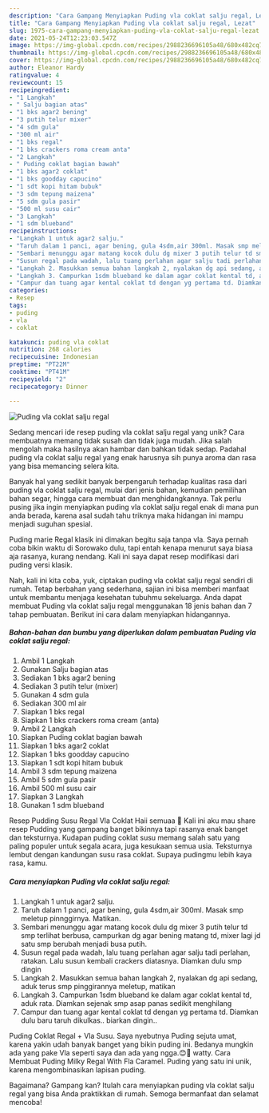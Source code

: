 ```yaml
---
description: "Cara Gampang Menyiapkan Puding vla coklat salju regal, Lezat"
title: "Cara Gampang Menyiapkan Puding vla coklat salju regal, Lezat"
slug: 1975-cara-gampang-menyiapkan-puding-vla-coklat-salju-regal-lezat
date: 2021-05-24T12:23:03.547Z
image: https://img-global.cpcdn.com/recipes/2988236696105a48/680x482cq70/puding-vla-coklat-salju-regal-foto-resep-utama.jpg
thumbnail: https://img-global.cpcdn.com/recipes/2988236696105a48/680x482cq70/puding-vla-coklat-salju-regal-foto-resep-utama.jpg
cover: https://img-global.cpcdn.com/recipes/2988236696105a48/680x482cq70/puding-vla-coklat-salju-regal-foto-resep-utama.jpg
author: Eleanor Hardy
ratingvalue: 4
reviewcount: 15
recipeingredient:
- "1 Langkah"
- " Salju bagian atas"
- "1 bks agar2 bening"
- "3 putih telur mixer"
- "4 sdm gula"
- "300 ml air"
- "1 bks regal"
- "1 bks crackers roma cream anta"
- "2 Langkah"
- " Puding coklat bagian bawah"
- "1 bks agar2 coklat"
- "1 bks goodday capucino"
- "1 sdt kopi hitam bubuk"
- "3 sdm tepung maizena"
- "5 sdm gula pasir"
- "500 ml susu cair"
- "3 Langkah"
- "1 sdm blueband"
recipeinstructions:
- "Langkah 1 untuk agar2 salju."
- "Taruh dalam 1 panci, agar bening, gula 4sdm,air 300ml. Masak smp meletup pinnggirnya. Matikan."
- "Sembari menunggu agar matang kocok dulu dg mixer 3 putih telur td smp terlihat berbusa, campurkan dg agar bening matang td, mixer lagi jd satu smp berubah menjadi busa putih."
- "Susun regal pada wadah, lalu tuang perlahan agar salju tadi perlahan, ratakan. Lalu susun kembali crackers diatasnya. Diamkan dulu smp dingin"
- "Langkah 2. Masukkan semua bahan langkah 2, nyalakan dg api sedang, aduk terus smp pinggirannya meletup, matikan"
- "Langkah 3. Campurkan 1sdm blueband ke dalam agar coklat kental td, aduk rata. Diamkan sejenak smp asap panas sedikit menghilang"
- "Campur dan tuang agar kental coklat td dengan yg pertama td. Diamkan dulu baru taruh dikulkas.. biarkan dingin.."
categories:
- Resep
tags:
- puding
- vla
- coklat

katakunci: puding vla coklat 
nutrition: 268 calories
recipecuisine: Indonesian
preptime: "PT22M"
cooktime: "PT41M"
recipeyield: "2"
recipecategory: Dinner

---
```



![Puding vla coklat salju regal](https://img-global.cpcdn.com/recipes/2988236696105a48/680x482cq70/puding-vla-coklat-salju-regal-foto-resep-utama.jpg)

Sedang mencari ide resep puding vla coklat salju regal yang unik? Cara membuatnya memang tidak susah dan tidak juga mudah. Jika salah mengolah maka hasilnya akan hambar dan bahkan tidak sedap. Padahal puding vla coklat salju regal yang enak harusnya sih punya aroma dan rasa yang bisa memancing selera kita.

Banyak hal yang sedikit banyak berpengaruh terhadap kualitas rasa dari puding vla coklat salju regal, mulai dari jenis bahan, kemudian pemilihan bahan segar, hingga cara membuat dan menghidangkannya. Tak perlu pusing jika ingin menyiapkan puding vla coklat salju regal enak di mana pun anda berada, karena asal sudah tahu triknya maka hidangan ini mampu menjadi suguhan spesial.

Puding marie Regal klasik ini dimakan begitu saja tanpa vla. Saya pernah coba bikin waktu di Sorowako dulu, tapi entah kenapa menurut saya biasa aja rasanya, kurang nendang. Kali ini saya dapat resep modifikasi dari puding versi klasik.


Nah, kali ini kita coba, yuk, ciptakan puding vla coklat salju regal sendiri di rumah. Tetap berbahan yang sederhana, sajian ini bisa memberi manfaat untuk membantu menjaga kesehatan tubuhmu sekeluarga. Anda dapat membuat Puding vla coklat salju regal menggunakan 18 jenis bahan dan 7 tahap pembuatan. Berikut ini cara dalam menyiapkan hidangannya.

<!--inarticleads1-->

##### Bahan-bahan dan bumbu yang diperlukan dalam pembuatan Puding vla coklat salju regal:

1. Ambil 1 Langkah
1. Gunakan  Salju bagian atas
1. Sediakan 1 bks agar2 bening
1. Sediakan 3 putih telur (mixer)
1. Gunakan 4 sdm gula
1. Sediakan 300 ml air
1. Siapkan 1 bks regal
1. Siapkan 1 bks crackers roma cream (anta)
1. Ambil 2 Langkah
1. Siapkan  Puding coklat bagian bawah
1. Siapkan 1 bks agar2 coklat
1. Siapkan 1 bks goodday capucino
1. Siapkan 1 sdt kopi hitam bubuk
1. Ambil 3 sdm tepung maizena
1. Ambil 5 sdm gula pasir
1. Ambil 500 ml susu cair
1. Siapkan 3 Langkah
1. Gunakan 1 sdm blueband


Resep Pudding Susu Regal Vla Coklat Haii semuaa 🥰 Kali ini aku mau share resep Pudding yang gampang banget bikinnya tapi rasanya enak banget dan teksturnya. Kudapan puding coklat susu memang salah satu yang paling populer untuk segala acara, juga kesukaan semua usia. Teksturnya lembut dengan kandungan susu rasa coklat. Supaya pudingmu lebih kaya rasa, kamu. 

<!--inarticleads2-->

##### Cara menyiapkan Puding vla coklat salju regal:

1. Langkah 1 untuk agar2 salju.
1. Taruh dalam 1 panci, agar bening, gula 4sdm,air 300ml. Masak smp meletup pinnggirnya. Matikan.
1. Sembari menunggu agar matang kocok dulu dg mixer 3 putih telur td smp terlihat berbusa, campurkan dg agar bening matang td, mixer lagi jd satu smp berubah menjadi busa putih.
1. Susun regal pada wadah, lalu tuang perlahan agar salju tadi perlahan, ratakan. Lalu susun kembali crackers diatasnya. Diamkan dulu smp dingin
1. Langkah 2. Masukkan semua bahan langkah 2, nyalakan dg api sedang, aduk terus smp pinggirannya meletup, matikan
1. Langkah 3. Campurkan 1sdm blueband ke dalam agar coklat kental td, aduk rata. Diamkan sejenak smp asap panas sedikit menghilang
1. Campur dan tuang agar kental coklat td dengan yg pertama td. Diamkan dulu baru taruh dikulkas.. biarkan dingin..


Puding Coklat Regal + Vla Susu. Saya nyebutnya Puding sejuta umat, karena yakin udah banyak banget yang bikin puding ini. Bedanya mungkin ada yang pake Vla seperti saya dan ada yang ngga.😊🍮 watty. Cara Membuat Puding Milky Regal With Fla Caramel. Puding yang satu ini unik, karena mengombinasikan lapisan puding. 

Bagaimana? Gampang kan? Itulah cara menyiapkan puding vla coklat salju regal yang bisa Anda praktikkan di rumah. Semoga bermanfaat dan selamat mencoba!
